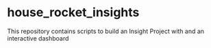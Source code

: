 # house_rocket_insights
This repository contains scripts to build an Insight Project with and an interactive dashboard
